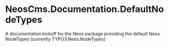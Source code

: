 # NeosCms.Documentation.DefaultNodeTypes
A documentation kickoff for the Neos package providing the default Neos NodeTypes (currently TYPO3.Neos.NodeTypes)
